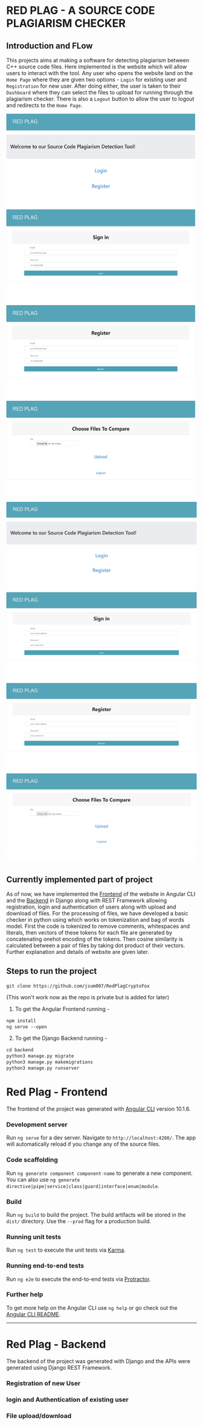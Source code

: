 # RED PLAG - A SOURCE CODE PLAGIARISM CHECKER

## Introduction and FLow

This projects aims at making a software for detecting plagiarism between C++ source code files. Here implemented is the website which will allow users to interact with the tool. Any user who opens the website land on the `Home Page` where they are given two options - `Login` for existing user and `Registration` for new user. After doing either, the user is taken to their `Dashboard` where they can select the files to upload for running through the plagiarism checker. There is also a `Logout` button to allow the user to logout and redirects to the `Home Page`. 

<p slign="center">
<img src="https://github.com/jsum007/RedPlagCryptoFox/blob/final/screenshots/home.png" width="500" height="250"/>  
<img src="https://github.com/jsum007/RedPlagCryptoFox/blob/final/screenshots/login.png" width="500" height="250"/>   
<img src="https://github.com/jsum007/RedPlagCryptoFox/blob/final/screenshots/register.png" width="500" height="250"/>
<img src="https://github.com/jsum007/RedPlagCryptoFox/blob/final/screenshots/dashboard.png" width="500" height="250"/>
 </p>

![Home page screenshot][home1]
![Signup page screenshot][login1]
![Registration page screenshot][register1]
![Dashboard page][dash1]

[home1]: https://github.com/jsum007/RedPlagCryptoFox/blob/final/screenshots/home.png "Home page screenshot"
[login1]: https://github.com/jsum007/RedPlagCryptoFox/blob/final/screenshots/login.png "Login page screenshot"
[register1]: https://github.com/jsum007/RedPlagCryptoFox/blob/final/screenshots/register.png "Register page screenshot"
[dash1]: https://github.com/jsum007/RedPlagCryptoFox/blob/final/screenshots/dashboard.png "Dashboard page screenshot"

## Currently implemented part of project 

As of now, we have implemented the [Frontend](#front) of the website in Angular CLI and the [Backend](#back) in Django along with REST Framework allowing registration, login and authentication of users along with upload and download of files. For the processing of files, we have developed a basic checker in python using which works on tokenization and bag of words model. First the code is tokenized to remove comments, whitespaces and literals, then vectors of these tokens for each file are generated by concatenating onehot encoding of the tokens. Then cosine similarity is calculated between a pair of files by taking dot product of their vectors. Further explanation and details of website are given later.

## Steps to run the project 

`git clone https://github.com/jsum007/RedPlagCryptoFox`

(This won't work now as the repo is private but is added for later)

1. To get the Angular Frontend running - <br>
```
npm install
ng serve --open
````

2. To get the Django Backend running - <br>
```
cd backend
python3 manage.py migrate
python3 manage.py makemigrations
python3 manage.py runserver
```

# Red Plag - Frontend <a name="front"></a>

The frontend of the project was generated with [Angular CLI](https://github.com/angular/angular-cli) version 10.1.6.

### Development server

Run `ng serve` for a dev server. Navigate to `http://localhost:4200/`. The app will automatically reload if you change any of the source files.

### Code scaffolding

Run `ng generate component component-name` to generate a new component. You can also use `ng generate directive|pipe|service|class|guard|interface|enum|module`.

### Build

Run `ng build` to build the project. The build artifacts will be stored in the `dist/` directory. Use the `--prod` flag for a production build.

### Running unit tests

Run `ng test` to execute the unit tests via [Karma](https://karma-runner.github.io).

### Running end-to-end tests

Run `ng e2e` to execute the end-to-end tests via [Protractor](http://www.protractortest.org/).

### Further help

To get more help on the Angular CLI use `ng help` or go check out the [Angular CLI README](https://github.com/angular/angular-cli/blob/master/README.md).

****** 

# Red Plag - Backend

The backend of the project was generated with Django and the APIs were generated using Django REST Framework. 

### Registration of new User

### login and Authentication of existing user

### File upload/download
